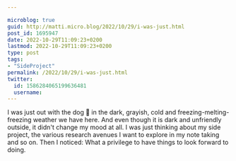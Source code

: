 ```yaml
---

microblog: true
guid: http://matti.micro.blog/2022/10/29/i-was-just.html
post_id: 1695947
date: 2022-10-29T11:09:23+0200
lastmod: 2022-10-29T11:09:23+0200
type: post
tags:
- "SideProject"
permalink: /2022/10/29/i-was-just.html
twitter:
  id: 1586284065199636481
  username:
---
```

I was just out with the dog 🐶 in the dark, grayish, cold and freezing-melting-freezing weather we have here. And even though it is dark and unfriendly outside, it didn't change my mood at all. I was just thinking about my side project, the various research avenues I want to explore in my note taking and so on. Then I noticed: What a privilege to have things to look forward to doing.
